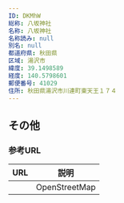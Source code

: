```yaml
---
ID: DKMhW
総称: 八坂神社
名称: 八坂神社
名称読み: null
別名: null
都道府県: 秋田県
区域: 湯沢市
緯度: 39.1498589
経度: 140.5798601
郵便番号: 41029
住所: 秋田県湯沢市川連町東天王１７４
---
```


## その他

### 参考URL

| URL | 説明          |
| --- | ------------- |
|     | OpenStreetMap |
